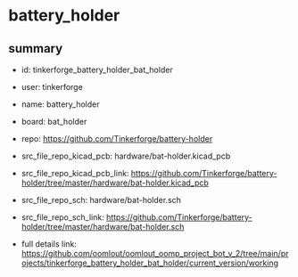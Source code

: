 # battery_holder
 
## summary 
* id: tinkerforge_battery_holder_bat_holder
* user: tinkerforge
* name: battery_holder
* board: bat_holder
* repo: https://github.com/Tinkerforge/battery-holder
* src_file_repo_kicad_pcb: hardware/bat-holder.kicad_pcb
* src_file_repo_kicad_pcb_link: https://github.com/Tinkerforge/battery-holder/tree/master/hardware/bat-holder.kicad_pcb


* src_file_repo_sch: hardware/bat-holder.sch
* src_file_repo_sch_link: https://github.com/Tinkerforge/battery-holder/tree/master/hardware/bat-holder.sch
* full details link: https://github.com/oomlout/oomlout_oomp_project_bot_v_2/tree/main/projects/tinkerforge_battery_holder_bat_holder/current_version/working  







